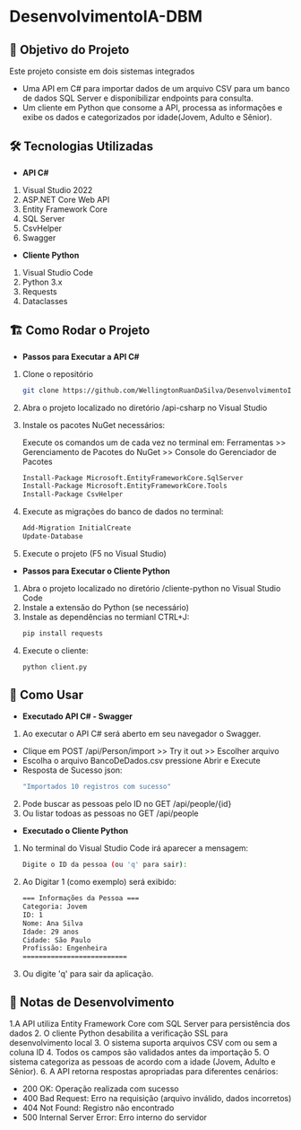 # DesenvolvimentoIA-DBM

## 📌 Objetivo do Projeto
Este projeto consiste em dois sistemas integrados
- Uma API em C# para importar dados de um arquivo CSV para um banco de dados SQL Server e disponibilizar endpoints para consulta.
- Um cliente em Python que consome a API, processa as informações e exibe os dados e categorizados por idade(Jovem, Adulto e Sênior).

## 🛠️ Tecnologias Utilizadas
- **API C#**
1. Visual Studio 2022
2. ASP.NET Core Web API
3. Entity Framework Core
4. SQL Server
5. CsvHelper
6. Swagger

- **Cliente Python**
1. Visual Studio Code
2. Python 3.x
3. Requests
4. Dataclasses

## 🏗️ Como Rodar o Projeto
- **Passos para Executar a API C#**
1. Clone o repositório
   ```sh
   git clone https://github.com/WellingtonRuanDaSilva/DesenvolvimentoIA-DBM.git
   ```
3. Abra o projeto localizado no diretório /api-csharp no Visual Studio
4. Instale os pacotes NuGet necessários:

   Execute os comandos um de cada vez no terminal em: Ferramentas >> Gerenciamento de Pacotes do NuGet >> Console do Gerenciador de Pacotes
   ```sh
   Install-Package Microsoft.EntityFrameworkCore.SqlServer
   Install-Package Microsoft.EntityFrameworkCore.Tools
   Install-Package CsvHelper
   ```
6. Execute as migrações do banco de dados no terminal:
   ```sh
   Add-Migration InitialCreate
   Update-Database
   ```
7. Execute o projeto (F5 no Visual Studio)

- **Passos para Executar o Cliente Python**
1. Abra o projeto localizado no diretório /cliente-python no Visual Studio Code
2. Instale a extensão do Python (se necessário)
3. Instale as dependências no termianl CTRL+J:
   ```sh
   pip install requests
   ```
4. Execute o cliente:
   ```sh
   python client.py
   ```

## 📱 Como Usar

- **Executado API C# - Swagger**
1. Ao executar o API C# será aberto em seu navegador o Swagger.
- Clique em POST /api/Person/import >> Try it out >> Escolher arquivo
- Escolha o arquivo BancoDeDados.csv pressione Abrir e Execute
- Resposta de Sucesso json:
   ```sh
   "Importados 10 registros com sucesso"
   ```
2. Pode buscar as pessoas pelo ID no GET /api/people/{id}
3. Ou listar todoas as pessoas no GET /api/people
- **Executado o Cliente Python**
1. No terminal do Visual Studio Code irá aparecer a mensagem:
   ```sh
   Digite o ID da pessoa (ou 'q' para sair):
   ```
2. Ao Digitar 1 (como exemplo) será exibido:
   ```sh
   === Informações da Pessoa ===
   Categoria: Jovem
   ID: 1
   Nome: Ana Silva
   Idade: 29 anos
   Cidade: São Paulo
   Profissão: Engenheira
   ==========================

   ```
3. Ou digite 'q' para sair da aplicação.

## 🚀 Notas de Desenvolvimento
1.A API utiliza Entity Framework Core com SQL Server para persistência dos dados
2. O cliente Python desabilita a verificação SSL para desenvolvimento local
3. O sistema suporta arquivos CSV com ou sem a coluna ID
4. Todos os campos são validados antes da importação
5. O sistema categoriza as pessoas de acordo com a idade (Jovem, Adulto e Sênior).
6. A API retorna respostas apropriadas para diferentes cenários:
- 200 OK: Operação realizada com sucesso
- 400 Bad Request: Erro na requisição (arquivo inválido, dados incorretos)
- 404 Not Found: Registro não encontrado
- 500 Internal Server Error: Erro interno do servidor
